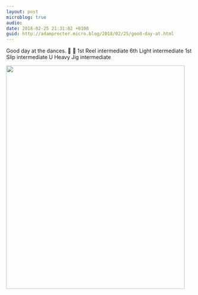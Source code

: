```yaml
---
layout: post
microblog: true
audio: 
date: 2018-02-25 21:31:02 +0100
guid: http://adamprocter.micro.blog/2018/02/25/good-day-at.html
---
```

Good day at the dances. 🥇 🥇 
1st Reel intermediate
6th Light intermediate
1st Slip intermediate
U Heavy Jig intermediate

<img src="http://discursive.adamprocter.co.uk/uploads/2018/c890ceefa0.jpg" width="480" height="600" />
